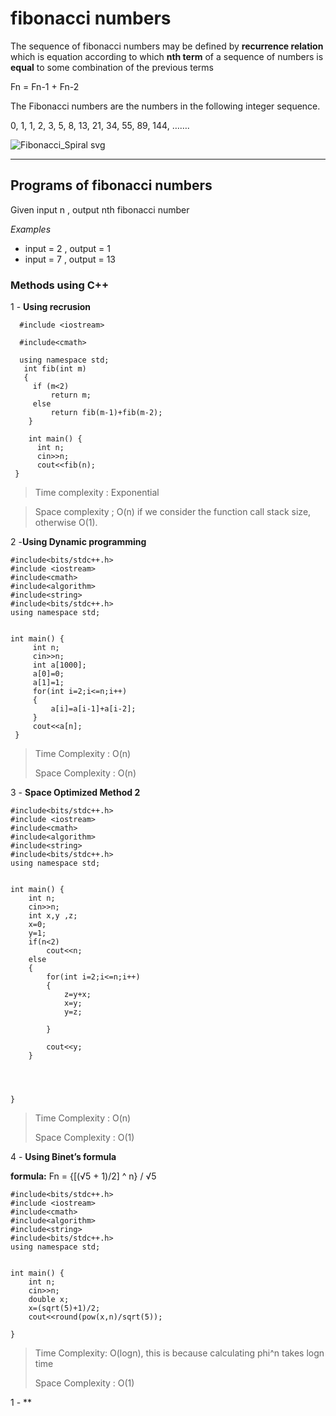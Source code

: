 # fibonacci numbers

The sequence of fibonacci numbers may be defined by **recurrence relation** which is equation according to which **nth term** of a sequence of numbers is **equal** to some combination of the previous terms 

Fn = Fn-1 + Fn-2

The Fibonacci numbers are the numbers in the following integer sequence.

0, 1, 1, 2, 3, 5, 8, 13, 21, 34, 55, 89, 144, …….

![Fibonacci_Spiral svg](https://user-images.githubusercontent.com/115074648/194080268-fbf00d7a-6b9e-47cd-8ba1-680a6d5f2f5f.png)

---

## Programs of fibonacci numbers
Given input n , output nth fibonacci number

*Examples*
- input = 2 , output = 1
- input = 7 , output = 13

### Methods using C++

1 - **Using recrusion**

```
  #include <iostream>

  #include<cmath>
 
  using namespace std;
   int fib(int m)
   {
     if (m<2)
         return m;
     else
         return fib(m-1)+fib(m-2);
    }
 
    int main() {
      int n;
      cin>>n;
      cout<<fib(n);
 }
 ```
 
 > Time complexity : Exponential

> Space complexity ;  O(n) if we consider the function call stack size, otherwise O(1).

2 -**Using Dynamic programming** 
```
#include<bits/stdc++.h>
#include <iostream>
#include<cmath>
#include<algorithm>
#include<string>
#include<bits/stdc++.h>
using namespace std;


int main() {
     int n;
     cin>>n;
     int a[1000];
     a[0]=0;
     a[1]=1;
     for(int i=2;i<=n;i++)
     {
         a[i]=a[i-1]+a[i-2];
     }
     cout<<a[n];
 }
```

> Time Complexity : O(n)
> 
> Space Complexity : O(n)
 
 3 - **Space Optimized Method 2**
 ```
 #include<bits/stdc++.h>
#include <iostream>
#include<cmath>
#include<algorithm>
#include<string>
#include<bits/stdc++.h>
using namespace std;


int main() {
     int n;
     cin>>n;
     int x,y ,z;
     x=0;
     y=1;
     if(n<2)
         cout<<n;
     else
     {
         for(int i=2;i<=n;i++)
         {
             z=y+x;
             x=y;
             y=z;

         }

         cout<<y;
     }




 }
```
> Time Complexity : O(n)
> 
> Space Complexity : O(1)
 
 4 - **Using Binet’s formula**
 
 **formula:** Fn = {[(√5 + 1)/2] ^ n} / √5 
 
 ```
 #include<bits/stdc++.h>
#include <iostream>
#include<cmath>
#include<algorithm>
#include<string>
#include<bits/stdc++.h>
using namespace std;


int main() {
     int n;
     cin>>n;
     double x;
     x=(sqrt(5)+1)/2;
     cout<<round(pow(x,n)/sqrt(5));

}
```
> Time Complexity: O(logn), this is because calculating phi^n takes logn time
> 
> Space Complexity : O(1)

1 - **
 
